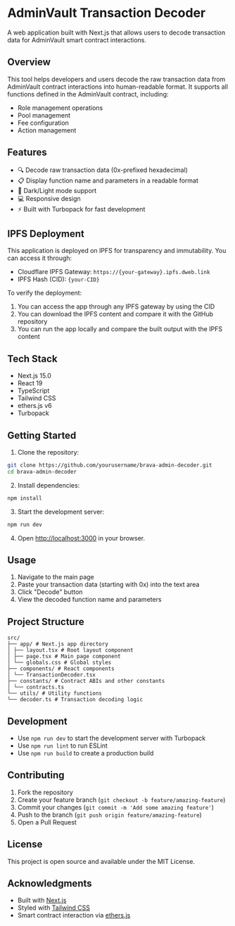 # AdminVault Transaction Decoder

A web application built with Next.js that allows users to decode transaction data for AdminVault smart contract interactions.

## Overview

This tool helps developers and users decode the raw transaction data from AdminVault contract interactions into human-readable format. It supports all functions defined in the AdminVault contract, including:

- Role management operations
- Pool management
- Fee configuration
- Action management

## Features

- 🔍 Decode raw transaction data (0x-prefixed hexadecimal)
- 📋 Display function name and parameters in a readable format
- 🎨 Dark/Light mode support
- 💻 Responsive design
- ⚡ Built with Turbopack for fast development

## IPFS Deployment

This application is deployed on IPFS for transparency and immutability. You can access it through:

- Cloudflare IPFS Gateway: `https://{your-gateway}.ipfs.dweb.link`
- IPFS Hash (CID): `{your-CID}`

To verify the deployment:
1. You can access the app through any IPFS gateway by using the CID
2. You can download the IPFS content and compare it with the GitHub repository
3. You can run the app locally and compare the built output with the IPFS content

## Tech Stack

- Next.js 15.0
- React 19
- TypeScript
- Tailwind CSS
- ethers.js v6
- Turbopack

## Getting Started

1. Clone the repository:
```bash
git clone https://github.com/yourusername/brava-admin-decoder.git
cd brava-admin-decoder
```

2. Install dependencies:
```bash
npm install
```

3. Start the development server:
```bash
npm run dev
```


4. Open [http://localhost:3000](http://localhost:3000) in your browser.

## Usage

1. Navigate to the main page
2. Paste your transaction data (starting with 0x) into the text area
3. Click "Decode" button
4. View the decoded function name and parameters

## Project Structure
```
src/
├── app/ # Next.js app directory
│ ├── layout.tsx # Root layout component
│ ├── page.tsx # Main page component
│ └── globals.css # Global styles
├── components/ # React components
│ └── TransactionDecoder.tsx
├── constants/ # Contract ABIs and other constants
│ └── contracts.ts
└── utils/ # Utility functions
└── decoder.ts # Transaction decoding logic
```


## Development

- Use `npm run dev` to start the development server with Turbopack
- Use `npm run lint` to run ESLint
- Use `npm run build` to create a production build

## Contributing

1. Fork the repository
2. Create your feature branch (`git checkout -b feature/amazing-feature`)
3. Commit your changes (`git commit -m 'Add some amazing feature'`)
4. Push to the branch (`git push origin feature/amazing-feature`)
5. Open a Pull Request

## License

This project is open source and available under the MIT License.

## Acknowledgments

- Built with [Next.js](https://nextjs.org/)
- Styled with [Tailwind CSS](https://tailwindcss.com/)
- Smart contract interaction via [ethers.js](https://docs.ethers.org/v6/)